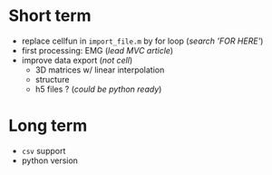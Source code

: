# Short term
- replace cellfun in `import_file.m` by for loop (*search 'FOR HERE'*)
- first processing: EMG (*lead MVC article*)
- improve data export (*not cell*)
    - 3D matrices w/ linear interpolation
    - structure
    - h5 files ? (*could be python ready*)



# Long term
- `csv` support
- python version
